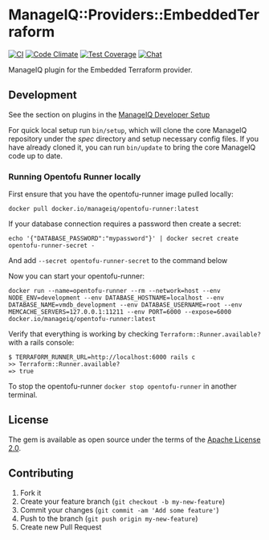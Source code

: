 # ManageIQ::Providers::EmbeddedTerraform

[![CI](https://github.com/ManageIQ/manageiq-providers-embedded_terraform/actions/workflows/ci.yaml/badge.svg?branch=radjabov)](https://github.com/ManageIQ/manageiq-providers-embedded_terraform/actions/workflows/ci.yaml)
[![Code Climate](https://codeclimate.com/github/ManageIQ/manageiq-providers-embedded_terraform.svg)](https://codeclimate.com/github/ManageIQ/manageiq-providers-embedded_terraform)
[![Test Coverage](https://codeclimate.com/github/ManageIQ/manageiq-providers-embedded_terraform/badges/coverage.svg)](https://codeclimate.com/github/ManageIQ/manageiq-providers-embedded_terraform/coverage)
[![Chat](https://badges.gitter.im/Join%20Chat.svg)](https://gitter.im/ManageIQ/manageiq-providers-embedded_terraform?utm_source=badge&utm_medium=badge&utm_campaign=pr-badge&utm_content=badge)


ManageIQ plugin for the Embedded Terraform provider.

## Development

See the section on plugins in the [ManageIQ Developer Setup](http://manageiq.org/docs/guides/developer_setup/plugins)

For quick local setup run `bin/setup`, which will clone the core ManageIQ repository under the *spec* directory and setup necessary config files. If you have already cloned it, you can run `bin/update` to bring the core ManageIQ code up to date.

### Running Opentofu Runner locally

First ensure that you have the opentofu-runner image pulled locally:
```
docker pull docker.io/manageiq/opentofu-runner:latest
```

If your database connection requires a password then create a secret:
```
echo '{"DATABASE_PASSWORD":"mypassword"}' | docker secret create opentofu-runner-secret -
```

And add `--secret opentofu-runner-secret` to the command below

Now you can start your opentofu-runner:
```
docker run --name=opentofu-runner --rm --network=host --env NODE_ENV=development --env DATABASE_HOSTNAME=localhost --env DATABASE_NAME=vmdb_development --env DATABASE_USERNAME=root --env MEMCACHE_SERVERS=127.0.0.1:11211 --env PORT=6000 --expose=6000 docker.io/manageiq/opentofu-runner:latest
```

Verify that everything is working by checking `Terraform::Runner.available?` with a rails console:
```
$ TERRAFORM_RUNNER_URL=http://localhost:6000 rails c
>> Terraform::Runner.available?
=> true
```

To stop the opentofu-runner `docker stop opentofu-runner` in another terminal.

## License

The gem is available as open source under the terms of the [Apache License 2.0](http://www.apache.org/licenses/LICENSE-2.0).

## Contributing

1. Fork it
2. Create your feature branch (`git checkout -b my-new-feature`)
3. Commit your changes (`git commit -am 'Add some feature'`)
4. Push to the branch (`git push origin my-new-feature`)
5. Create new Pull Request
